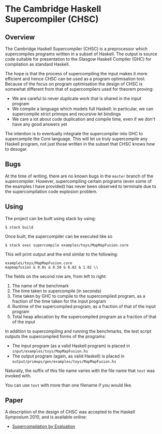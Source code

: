 The Cambridge Haskell Supercompiler (CHSC)
===

Overview
---

The Cambridge Haskell Supercompiler (CHSC) is a preprocessor which supercompiles programs written in a subset of Haskell. The output is
source code suitable for presentation to the Glasgow Haskell Compiler (GHC) for compilation as standard Haskell.

The hope is that the process of supercompiling the input makes it more efficient and hence CHSC can be used as a program optimisation
tool. Because of the focus on program optimisation the design of CHSC is somewhat different from that of supercompilers used for
theorem proving:

  * We are careful to never duplicate work that is shared in the input program
  * We compile a language which models full Haskell: in particular, we can supercompile strict primops and recursive let bindings
  * We care a lot about code duplication and compile time, even if we don't have any good answers yet

The intention is to eventually integrate the supercompiler into GHC to supercompile the Core language. This will let us truly supercompile
any Haskell program, not just those written in the subset that CHSC knows how to desugar.

Bugs
---

At the time of writing, there are no known bugs in the `master` branch of the supercompiler. However, supercompiling certain programs
(even some of the examples I have provided) has never been observed to terminate due to the supercompilation code explosion problem.

Using
---

The project can be built using stack by using:

    $ stack build

Once built, the supercompiler can be executed like so

    $ stack exec supercompile examples/toys/MapMapFusion.core

This will print output and the end similar to the following:

    examples/toys/MapMapFusion.core
    mapmapfusion & 0.0s & 0.50 & 0.82 & 1.02 \\

The fields on the second row are, from left to right:

  1. The name of the benchmark
  2. The time taken to supercompile (in seconds)
  3. Time taken by GHC to compile to the supercompiled program, as a fraction of the time taken for the input program
  4. Runtime of the supercompiled program, as a fraction of that of the input program
  5. Total heap allocation by the supercompiled program as a fraction of that of the input

In addition to supercompiling and running the benchmarks, the test script outputs the supercompiled forms of the programs:

  * The input program (as a valid Haskell program) is placed in `input/examples/toys/MapMapFusion.hs`
  * The output program (again, as valid Haskell) is placed in `output/primops/gen/examples/toys/MapMapFusion.hs`

Naturally, the suffix of this file name varies with the file name that `test` was invoked with.

You can use `test` with more than one filename if you would like.

Paper
---

A description of the design of CHSC was accepted to the Haskell Symposium 2010, and is available online:

  * [Supercompilation by Evaluation](http://www.cl.cam.ac.uk/~mb566/papers/sbe-hs10.pdf)
